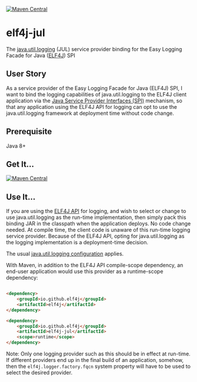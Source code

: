 [![Maven Central](https://img.shields.io/maven-central/v/io.github.elf4j/elf4j-jul.svg?label=Maven%20Central)](https://search.maven.org/search?q=g:%22io.github.elf4j%22%20AND%20a:%22elf4j-jul%22)

# elf4j-jul

The [java.util.logging](https://docs.oracle.com/javase/8/docs/technotes/guides/logging/overview.html) (JUL) service
provider binding for the Easy Logging Facade for Java ([ELF4J](https://github.com/elf4j/elf4j)) SPI

## User Story

As a service provider of the Easy Logging Facade for Java (ELF4J) SPI, I want to bind the logging capabilities of
java.util.logging to the ELF4J client application via
the [Java Service Provider Interfaces (SPI)](https://docs.oracle.com/javase/tutorial/sound/SPI-intro.html) mechanism, so
that any application using the ELF4J API for logging can opt to use the java.util.logging framework at deployment time
without code change.

## Prerequisite

Java 8+

## Get It...

[![Maven Central](https://img.shields.io/maven-central/v/io.github.elf4j/elf4j-jul.svg?label=Maven%20Central)](https://search.maven.org/search?q=g:%22io.github.elf4j%22%20AND%20a:%22elf4j-jul%22)

## Use It...

If you are using the [ELF4J API](https://github.com/elf4j/elf4j) for logging, and wish to select or change to use
java.util.logging as the run-time implementation, then simply pack this binding JAR in the classpath when the
application deploys. No code change needed. At compile time, the client code is unaware of this run-time logging service
provider. Because of the ELF4J API, opting for java.util.logging as the logging implementation is a deployment-time
decision.

The
usual [java.util.logging configuration](https://docs.oracle.com/javase/8/docs/technotes/guides/logging/overview.html#a1.8)
applies.

With Maven, in addition to the ELF4J API compile-scope dependency, an end-user application would use this provider as a
runtime-scope dependency:

```html

<dependency>
    <groupId>io.github.elf4j</groupId>
    <artifactId>elf4j</artifactId>
</dependency>

<dependency>
    <groupId>io.github.elf4j</groupId>
    <artifactId>elf4j-jul</artifactId>
    <scope>runtime</scope>
</dependency>
```

Note: Only one logging provider such as this should be in effect at run-time. If different providers end up in the final
build of an application, somehow, then the `elf4j.logger.factory.fqcn` system property will have to be used to select
the desired provider.
